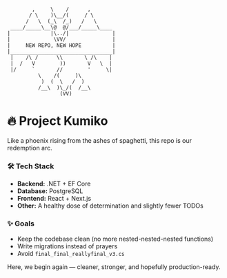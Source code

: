 ```
        ,     \    /      ,
       / \    )\__/(     / \
      /   \  (_\  /_)   /   \
 ____/_____\__\@  @/___/_____\____
|             |\../|              |
|              \VV/               |
|     NEW REPO, NEW HOPE          |
|_________________________________|
 |    /\ /      \\       \ /\    |
 |  /   V        ))       V   \  |
 |/     `       //        '     \|
          \    /(     )\
           )  (  \   /  )
          /__\  )\_/(  /__\
                 (VV)
```

# 🔥 Project Kumiko  

Like a phoenix rising from the ashes of spaghetti, this repo is our redemption arc.  

### 🛠️ Tech Stack
- **Backend:** .NET + EF Core  
- **Database:** PostgreSQL  
- **Frontend:** React + Next.js  
- **Other:** A healthy dose of determination and slightly fewer TODOs  

### ✨ Goals
- Keep the codebase clean (no more nested-nested-nested functions)  
- Write migrations instead of prayers  
- Avoid `final_final_reallyfinal_v3.cs`  

Here, we begin again — cleaner, stronger, and hopefully production-ready.  

